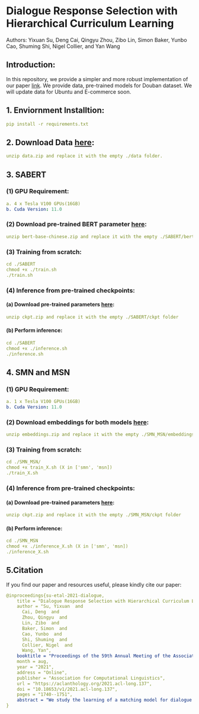 # Dialogue Response Selection with Hierarchical Curriculum Learning
Authors: Yixuan Su, Deng Cai, Qingyu Zhou, Zibo Lin, Simon Baker, Yunbo Cao, Shuming Shi, Nigel Collier, and Yan Wang

## Introduction:
In this repository, we provide a simpler and more robust implementation of our paper [link](https://aclanthology.org/2021.acl-long.137.pdf). We provide data, pre-trained models for Douban dataset. We will update data for Ubuntu and E-commerce soon. 

## 1. Enviornment Installtion:
```yaml
pip install -r requirements.txt
```

## 2. Download Data [here](https://drive.google.com/file/d/13Fzd91hcJ84abv6RwOKmhInSK0yxQxTx/view?usp=sharing):
```yaml
unzip data.zip and replace it with the empty ./data folder.
```

## 3. SABERT
### (1) GPU Requirement:
```yaml
a. 4 x Tesla V100 GPUs(16GB)
b. Cuda Version: 11.0
```
### (2) Download pre-trained BERT parameter [here](https://drive.google.com/file/d/1SECNJGgrBVewSRfTCUlXe_uEhXdyLhd9/view?usp=sharing):
```yaml
unzip bert-base-chinese.zip and replace it with the empty ./SABERT/bert-base-chinese folder
```
### (3) Training from scratch:
```yaml
cd ./SABERT
chmod +x ./train.sh
./train.sh
```
### (4) Inference from pre-trained checkpoints:
#### (a) Download pre-trained parameters [here](https://drive.google.com/file/d/1_lEXE4RpG67FOEE0V0Aj7_B1lEADuJ5u/view?usp=sharing):
```yaml
unzip ckpt.zip and replace it with the empty ./SABERT/ckpt folder
```
#### (b) Perform inference:
```yaml
cd ./SABERT
chmod +x ./inference.sh
./inference.sh
```

## 4. SMN and MSN
### (1) GPU Requirement:
```yaml
a. 1 x Tesla V100 GPUs(16GB)
b. Cuda Version: 11.0
```
### (2) Download embeddings for both models [here](https://drive.google.com/file/d/1jFrIdP-CyrSjklqSXmH2sNbA-on7jgNP/view?usp=sharing):
```yaml
unzip embeddings.zip and replace it with the empty ./SMN_MSN/embeddings folder
```
### (3) Training from scratch:
```yaml
cd ./SMN_MSN/
chmod +x train_X.sh (X in ['smn', 'msn])
./train_X.sh
```
### (4) Inference from pre-trained checkpoints:
#### (a) Download pre-trained parameters [here](https://drive.google.com/file/d/1xrCEeTNtHLqRfy35fE7cKHXTkzTIPPXM/view?usp=sharing):
```yaml
unzip ckpt.zip and replace it with the empty ./SMN_MSN/ckpt folder
```
#### (b) Perform inference:
```yaml
cd ./SMN_MSN
chmod +x ./inference_X.sh (X in ['smn', 'msn])
./inference_X.sh
```

## 5.Citation
If you find our paper and resources useful, please kindly cite our paper:
```yaml
@inproceedings{su-etal-2021-dialogue,
    title = "Dialogue Response Selection with Hierarchical Curriculum Learning",
    author = "Su, Yixuan  and
      Cai, Deng  and
      Zhou, Qingyu  and
      Lin, Zibo  and
      Baker, Simon  and
      Cao, Yunbo  and
      Shi, Shuming  and
      Collier, Nigel  and
      Wang, Yan",
    booktitle = "Proceedings of the 59th Annual Meeting of the Association for Computational Linguistics and the 11th International Joint Conference on Natural Language Processing (Volume 1: Long Papers)",
    month = aug,
    year = "2021",
    address = "Online",
    publisher = "Association for Computational Linguistics",
    url = "https://aclanthology.org/2021.acl-long.137",
    doi = "10.18653/v1/2021.acl-long.137",
    pages = "1740--1751",
    abstract = "We study the learning of a matching model for dialogue response selection. Motivated by the recent finding that models trained with random negative samples are not ideal in real-world scenarios, we propose a hierarchical curriculum learning framework that trains the matching model in an {``}easy-to-difficult{''} scheme. Our learning framework consists of two complementary curricula: (1) corpus-level curriculum (CC); and (2) instance-level curriculum (IC). In CC, the model gradually increases its ability in finding the matching clues between the dialogue context and a response candidate. As for IC, it progressively strengthens the model{'}s ability in identifying the mismatching information between the dialogue context and a response candidate. Empirical studies on three benchmark datasets with three state-of-the-art matching models demonstrate that the proposed learning framework significantly improves the model performance across various evaluation metrics.",
}
```









